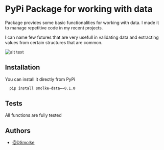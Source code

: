# PyPi Package for working with data

Package provides some basic functionalities for working with data.
I made it to manage repetitive code in my recent projects.

I can name few futures that are very usefull in validating data and extracting values from certain structures that are common.

![alt text](https://github.com/DSmolke/smolke-data/blob/main/structure.png?raw=true)




## Installation

You can install it directly from PyPi
```bash
  pip install smolke-data==0.1.0
```
    
## Tests

All functions are fully tested



## Authors

- [@DSmolke](https://www.github.com/DSmolke)
